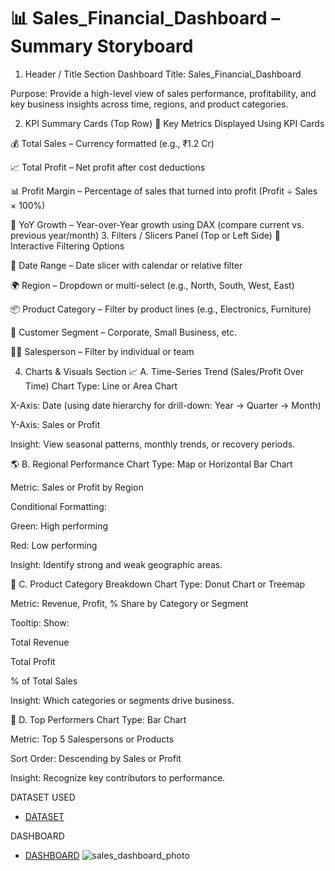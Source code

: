 # 📊 Sales_Financial_Dashboard – Summary Storyboard
1. Header / Title Section
Dashboard Title: Sales_Financial_Dashboard

Purpose: Provide a high-level view of sales performance, profitability, and key business insights across time, regions, and product categories.

2. KPI Summary Cards (Top Row)
🎯 Key Metrics Displayed Using KPI Cards

💰 Total Sales – Currency formatted (e.g., ₹1.2 Cr)

📈 Total Profit – Net profit after cost deductions

📊 Profit Margin – Percentage of sales that turned into profit (Profit ÷ Sales × 100%)

📆 YoY Growth – Year-over-Year growth using DAX (compare current vs. previous year/month)
3. Filters / Slicers Panel (Top or Left Side)
🧰 Interactive Filtering Options

📅 Date Range – Date slicer with calendar or relative filter

🌍 Region – Dropdown or multi-select (e.g., North, South, West, East)

📦 Product Category – Filter by product lines (e.g., Electronics, Furniture)

👥 Customer Segment – Corporate, Small Business, etc.

🧑‍💼 Salesperson – Filter by individual or team

4. Charts & Visuals Section
📈 A. Time-Series Trend (Sales/Profit Over Time)
Chart Type: Line or Area Chart

X-Axis: Date (using date hierarchy for drill-down: Year → Quarter → Month)

Y-Axis: Sales or Profit

Insight: View seasonal patterns, monthly trends, or recovery periods.

🌎 B. Regional Performance
Chart Type: Map or Horizontal Bar Chart

Metric: Sales or Profit by Region

Conditional Formatting:

Green: High performing

Red: Low performing

Insight: Identify strong and weak geographic areas.

🧩 C. Product Category Breakdown
Chart Type: Donut Chart or Treemap

Metric: Revenue, Profit, % Share by Category or Segment

Tooltip: Show:

Total Revenue

Total Profit

% of Total Sales

Insight: Which categories or segments drive business.

🥇 D. Top Performers
Chart Type: Bar Chart

Metric: Top 5 Salespersons or Products

Sort Order: Descending by Sales or Profit

Insight: Recognize key contributors to performance.

DATASET USED 
- <a href="https://github.com/akshya408/sales_financial_dashbord/blob/main/sales_financial_dataset.xlsx">DATASET</a>

DASHBOARD 
 - <a href="https://github.com/akshya408/sales_financial_dashbord/blob/main/sales%20financial%20dashboard.pbix">DASHBOARD</a>
 ![sales_dashboard_photo](https://github.com/user-attachments/assets/76e8a801-e2cc-48ac-b9d5-3fc0cd04da43)

